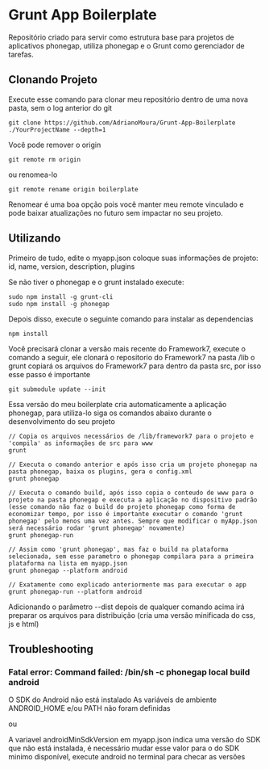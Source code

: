 # Grunt App Boilerplate

Repositório criado para servir como estrutura base para projetos de aplicativos phonegap, utiliza phonegap e o Grunt como gerenciador de tarefas.

## Clonando Projeto

Execute esse comando para clonar  meu repositório dentro de uma nova pasta, sem o log anterior do git

```
git clone https://github.com/AdrianoMoura/Grunt-App-Boilerplate ./YourProjectName --depth=1
```

Você pode remover o origin
```
git remote rm origin
```

ou renomea-lo
```
git remote rename origin boilerplate
```

Renomear é uma boa opção pois você manter meu remote vinculado e pode baixar atualizações no futuro sem impactar no seu projeto.


## Utilizando

Primeiro de tudo, edite o myapp.json coloque suas informações de projeto: id, name, version, description, plugins

Se não tiver o phonegap e o grunt instalado execute:

```
sudo npm install -g grunt-cli
sudo npm install -g phonegap
```

Depois disso, execute o seguinte comando para instalar as dependencias

```
npm install
```

Você precisará clonar a versão mais recente do Framework7, execute o comando a seguir, ele clonará o repositorio do Framework7 na pasta /lib o grunt copiará os arquivos do Framework7 para dentro da pasta src, por isso esse passo é importante
```
git submodule update --init
```

Essa versão do meu boilerplate cria automaticamente a aplicação phonegap, para utiliza-lo siga os comandos abaixo durante o desenvolvimento do seu projeto

```
// Copia os arquivos necessários de /lib/framework7 para o projeto e 'compila' as informações de src para www
grunt

// Executa o comando anterior e após isso cria um projeto phonegap na pasta phonegap, baixa os plugins, gera o config.xml
grunt phonegap

// Executa o comando build, após isso copia o conteudo de www para o projeto na pasta phonegap e executa a aplicação no dispositivo padrão (esse comando não faz o build do projeto phonegap como forma de economizar tempo, por isso é importante executar o comando 'grunt phonegap' pelo menos uma vez antes. Sempre que modificar o myApp.json será necessário rodar 'grunt phonegap' novamente)
grunt phonegap-run

// Assim como 'grunt phonegap', mas faz o build na plataforma selecionada, sem esse parametro o phonegap compilara para a primeira plataforma na lista em myapp.json
grunt phonegap --platform android

// Exatamente como explicado anteriormente mas para executar o app
grunt phonegap-run --platform android
```

Adicionando o parâmetro --dist depois de qualquer comando acima irá preparar os arquivos para distribuição (cria uma versão minificada do css, js e html)

## Troubleshooting

### Fatal error: Command failed: /bin/sh -c phonegap local build android

O SDK do Android não está instalado
As variáveis de ambiente ANDROID_HOME e/ou PATH não foram definidas

ou

A variavel androidMinSdkVersion em myapp.json indica uma versão do SDK que não está instalada, é necessário mudar esse valor para o do SDK minimo disponível, execute android no terminal para checar as versões
